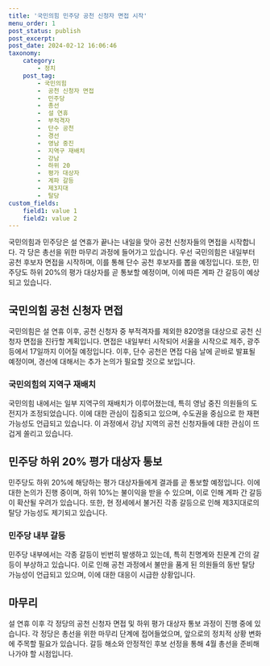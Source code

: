 ```yaml
---
title: '국민의힘 민주당 공천 신청자 면접 시작'
menu_order: 1
post_status: publish
post_excerpt: 
post_date: 2024-02-12 16:06:46
taxonomy:
    category:
        - 정치
    post_tag:
        - 국민의힘
        -  공천 신청자 면접
        -  민주당
        -  총선
        -  설 연휴
        -  부적격자
        -  단수 공천
        -  경선
        -  영남 중진
        -  지역구 재배치
        -  강남
        -  하위 20
        -  평가 대상자
        -  계파 갈등
        -  제3지대
        -  탈당
custom_fields:
    field1: value 1
    field2: value 2
---
```


국민의힘과 민주당은 설 연휴가 끝나는 내일을 맞아 공천 신청자들의 면접을 시작합니다. 각 당은 총선을 위한 마무리 과정에 들어가고 있습니다. 우선 국민의힘은 내일부터 공천 후보자 면접을 시작하며, 이를 통해 단수 공천 후보자를 뽑을 예정입니다. 또한, 민주당도 하위 20%의 평가 대상자를 곧 통보할 예정이며, 이에 따른 계파 간 갈등이 예상되고 있습니다.
## 국민의힘 공천 신청자 면접
국민의힘은 설 연휴 이후, 공천 신청자 중 부적격자를 제외한 820명을 대상으로 공천 신청자 면접을 진行할 계획입니다. 면접은 내일부터 시작되어 서울을 시작으로 제주, 광주 등에서 17일까지 이어질 예정입니다. 이후, 단수 공천은 면접 다음 날에 곧바로 발표될 예정이며, 경선에 대해서는 추가 논의가 필요할 것으로 보입니다.
### 국민의힘의 지역구 재배치
국민의힘 내에서는 일부 지역구의 재배치가 이루어졌는데, 특히 영남 중진 의원들의 도전지가 조정되었습니다. 이에 대한 관심이 집중되고 있으며, 수도권을 중심으로 한 재편 가능성도 언급되고 있습니다. 이 과정에서 강남 지역의 공천 신청자들에 대한 관심이 뜨겁게 쏠리고 있습니다.
## 민주당 하위 20% 평가 대상자 통보
민주당도 하위 20%에 해당하는 평가 대상자들에게 결과를 곧 통보할 예정입니다. 이에 대한 논의가 진행 중이며, 하위 10%는 불이익을 받을 수 있으며, 이로 인해 계파 간 갈등이 확산될 우려가 있습니다. 또한, 현 정세에서 불거진 각종 갈등으로 인해 제3지대로의 탈당 가능성도 제기되고 있습니다.
### 민주당 내부 갈등
민주당 내부에서는 각종 갈등이 빈번히 발생하고 있는데, 특히 친명계와 친문계 간의 갈등이 부상하고 있습니다. 이로 인해 공천 과정에서 불만을 품게 된 의원들의 동반 탈당 가능성이 언급되고 있으며, 이에 대한 대응이 시급한 상황입니다.
## 마무리
설 연휴 이후 각 정당의 공천 신청자 면접 및 하위 평가 대상자 통보 과정이 진행 중에 있습니다. 각 정당은 총선을 위한 마무리 단계에 접어들었으며, 앞으로의 정치적 상황 변화에 주목할 필요가 있습니다. 갈등 해소와 안정적인 후보 선정을 통해 4월 총선을 준비해 나가야 할 시점입니다.
